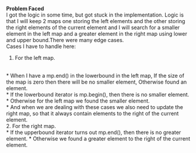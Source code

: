 **Problem Faced**
<br>
I got the logic in some time, but got stuck in the implementation. Logic is that I will keep 2 maps one storing the left elements and the other storing the right elements of the current element and I will search for a smaller element in the left map and a greater element in the right map using lower and upper bound.There were many edge cases.
<br>
Cases I have to handle here:
<br>
1. For the left map.
<br>
* When I have a mp.end() in the lowerbound in the left map, If the size of the map is zero then there will be no smaller element, Otherwise found an element.<br>
* If the lowerbound iterator is mp.begin(), then there is no smaller element.<br>
* Otherwise for the left map we found the smaller element.<br>
* And when we are dealing with these cases we also need to update the right map, so that it always contain elements to the right of the current element.<br>
2. For the right map. <br>
* If the upperbound iterator turns out mp.end(), then there is no greater element.
* Otherwise we found a greater element to the right of the current element.
​